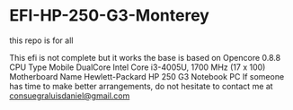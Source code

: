 # EFI-HP-250-G3-Monterey
this repo is for all

This efi is not complete but it works the base is based on Opencore 0.8.8
	CPU Type  	Mobile DualCore Intel Core i3-4005U, 1700 MHz (17 x 100)
	Motherboard Name  	Hewlett-Packard HP 250 G3 Notebook PC
  If someone has time to make better arrangements, do not hesitate to contact me at consuegraluisdaniel@gmail.com
